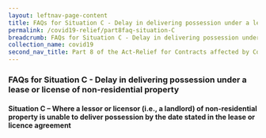 ```yaml
---
layout: leftnav-page-content
title: FAQs for Situation C - Delay in delivering possession under a lease or license of non-residential property
permalink: /covid19-relief/part8faq-situation-C
breadcrumb: FAQs for Situation C - Delay in delivering possession under a lease or license of non-residential property
collection_name: covid19
second_nav_title: Part 8 of the Act-Relief for Contracts affected by Construction Delays
---
```


### FAQs for Situation C - Delay in delivering possession under a lease or license of non-residential property  ###

#### Situation C – Where a lessor or licensor (i.e., a landlord) of non-residential property is unable to deliver possession by the date stated in the lease or licence agreement ####
